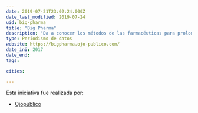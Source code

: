 ```yaml
---
date: 2019-07-21T23:02:24.000Z
date_last_modified: 2019-07-24
uid: big-pharma
title: "Big Pharma"
description: "Da a conocer los métodos de las farmacéuticas para prolongar sus monopolios en  América Latina."
type: Periodismo de datos
website: https://bigpharma.ojo-publico.com/
date_ini: 2017
date_end: 
tags:

cities: 

---
```


Esta iniciativa fue realizada por:

- [Ojopúblico](/organizaciones/ojo-publico)
